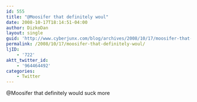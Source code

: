 ```yaml
---
id: 555
title: "@Moosifer that definitely woul"
date: 2008-10-17T18:14:51-04:00
author: DizkoDan
layout: single
guid: 'http://www.cyberjunx.com/blog/archives/2008/10/17/moosifer-that-definitely-woul/'
permalink: /2008/10/17/moosifer-that-definitely-woul/
ljID:
    - '722'
aktt_twitter_id:
    - '964464492'
categories:
    - Twitter
---
```


@Moosifer that definitely would suck more